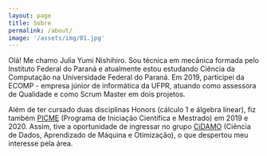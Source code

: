 ```yaml
---
layout: page
title: Sobre
permalink: /about/
image: '/assets/img/01.jpg'
---
```


Olá! Me chamo Julia Yumi Nishihiro. Sou técnica em mecânica formada pelo Instituto Federal do Paraná e atualmente estou estudando Ciência da Computação na Universidade Federal do Paraná. Em 2019, participei da ECOMP - empresa júnior de informática da UFPR, atuando como assessora de Qualidade e como Scrum Master em dois projetos.

Além de ter cursado duas disciplinas Honors (cálculo 1 e álgebra linear), fiz também <a href="https://picme.obmep.org.br/">PICME</a> (Programa de Iniciação Científica e Mestrado) em 2019 e 2020. Assim, tive a oportunidade de ingressar no grupo <a href="http://cidamo.com.br/2020-06-16-previsao-de-demanda/">CiDAMO</a> (Ciência de Dados, Aprendizado de Máquina e Otimização), o que despertou meu interesse pela área.


<!-- ***

> Bring to the table win-win survival strategies to ensure proactive domination. At the end of the day, going forward, a new normal that has evolved from generation X is on the runway heading towards a streamlined cloud solution.

***

Proactively envisioned multimedia based expertise and cross-media growth strategies. Seamlessly visualize quality intellectual capital without superior collaboration and idea-sharing. Holistically pontificate installed base portals after maintainable products.

Phosfluorescently engage worldwide methodologies with web-enabled technology. Interactively coordinate proactive e-commerce via process-centric "outside the box" thinking. Completely pursue scalable customer service through sustainable potentialities.
 -->
